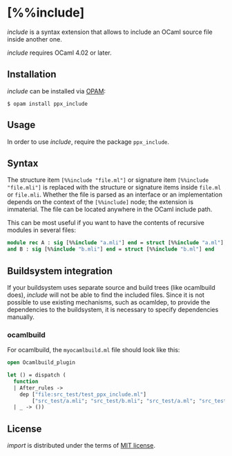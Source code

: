 [%%include]
===========

_include_ is a syntax extension that allows to include an OCaml source file inside another one.

_include_ requires OCaml 4.02 or later.

Installation
------------

_include_ can be installed via [OPAM](https://opam.ocaml.org):

    $ opam install ppx_include

Usage
-----

In order to use _include_, require the package `ppx_include`.

Syntax
------

The structure item `[%%include "file.ml"]` or signature item `[%%include "file.mli"]`
is replaced with the structure or signature items inside `file.ml` or `file.mli`.
Whether the file is parsed as an interface or an implementation depends on the context
of the `[%%include]` node; the extension is immaterial.
The file can be located anywhere in the OCaml include path.

This can be most useful if you want to have the contents of recursive modules
in several files:

``` ocaml
module rec A : sig [%%include "a.mli"] end = struct [%%include "a.ml"] end
and B : sig [%%include "b.mli"] end = struct [%%include "b.ml"] end
```

Buildsystem integration
-----------------------

If your buildsystem uses separate source and build trees (like ocamlbuild does),
_include_ will not be able to find the included files. Since it is not possible
to use existing mechanisms, such as ocamldep, to provide the dependencies to
the buildsystem, it is necessary to specify dependencies manually.

### ocamlbuild

For ocamlbuild, the `myocamlbuild.ml` file should look like this:

``` ocaml
open Ocamlbuild_plugin

let () = dispatch (
  function
  | After_rules ->
    dep ["file:src_test/test_ppx_include.ml"]
        ["src_test/a.mli"; "src_test/b.mli"; "src_test/a.ml"; "src_test/b.ml"]
  | _ -> ())

```

License
-------

_import_ is distributed under the terms of [MIT license](LICENSE.txt).
